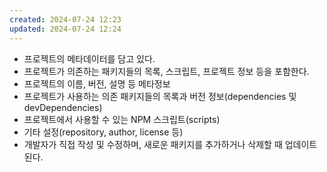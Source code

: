 ```yaml
---
created: 2024-07-24 12:23
updated: 2024-07-24 12:24
---
```

- 프로젝트의 메타데이터를 담고 있다.
- 프로젝트가 의존하는 패키지들의 목록, 스크립트, 프로젝트 정보 등을 포함한다.
- 프로젝트의 이름, 버전, 설명 등 메타정보
- 프로젝트가 사용하는 의존 패키지들의 목록과 버전 정보(dependencies 및 devDependencies)
- 프로젝트에서 사용할 수 있는 NPM 스크립트(scripts)
- 기타 설정(repository, author, license 등)
- 개발자가 직접 작성 및 수정하며, 새로운 패키지를 추가하거나 삭제할 때 업데이트 된다.